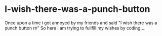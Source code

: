# I-wish-there-was-a-punch-button
Once upon a time i got annoyed by my friends and said "I wish there was a punch button rn" So here i am trying to fullfill my wishes by coding....

